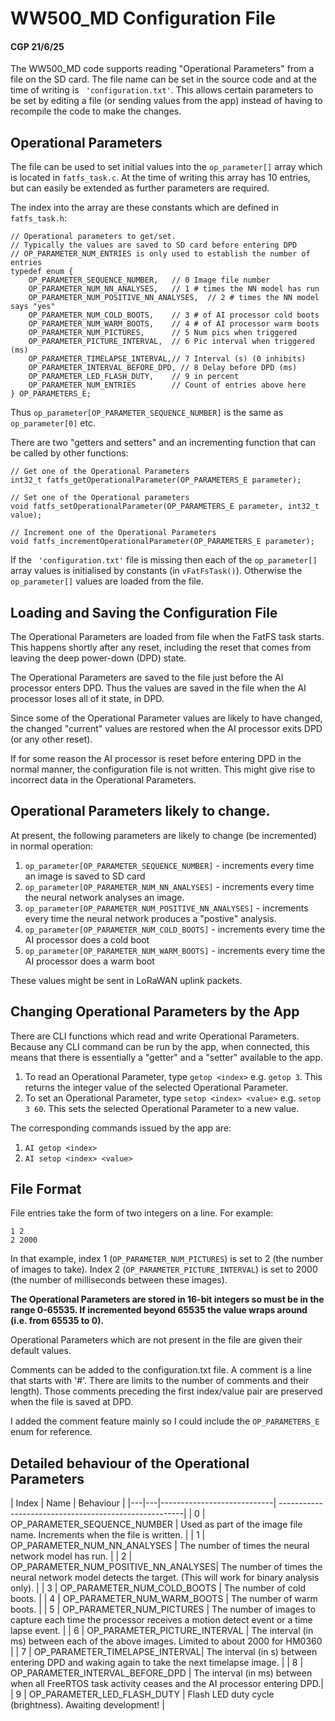 # WW500_MD Configuration File
#### CGP 21/6/25

The WW500_MD code supports reading "Operational Parameters" from a file on the SD card.
The file name can be set in the source code and at the time of writing is ` 'configuration.txt'`.
This allows certain parameters to be set by editing a file (or sending values from the app)
instead of having to recompile the code to make the changes.

## Operational Parameters
The file can be used to set initial values into the `op_parameter[]` array which is located in
`fatfs_task.c`. At the time of writing this array has 10 entries, but can easily be extended as further 
parameters are required.

The index into the array are these constants which are defined in `fatfs_task.h`:

```
// Operational parameters to get/set.
// Typically the values are saved to SD card before entering DPD
// OP_PARAMETER_NUM_ENTRIES is only used to establish the number of entries
typedef enum {
	OP_PARAMETER_SEQUENCE_NUMBER,	// 0 Image file number
	OP_PARAMETER_NUM_NN_ANALYSES,	// 1 # times the NN model has run
	OP_PARAMETER_NUM_POSITIVE_NN_ANALYSES,	// 2 # times the NN model says "yes"
	OP_PARAMETER_NUM_COLD_BOOTS,	// 3 # of AI processor cold boots
	OP_PARAMETER_NUM_WARM_BOOTS,	// 4 # of AI processor warm boots
	OP_PARAMETER_NUM_PICTURES,		// 5 Num pics when triggered
	OP_PARAMETER_PICTURE_INTERVAL,	// 6 Pic interval when triggered (ms)
	OP_PARAMETER_TIMELAPSE_INTERVAL,// 7 Interval (s) (0 inhibits)
	OP_PARAMETER_INTERVAL_BEFORE_DPD, // 8 Delay before DPD (ms)
	OP_PARAMETER_LED_FLASH_DUTY,	// 9 in percent
	OP_PARAMETER_NUM_ENTRIES		// Count of entries above here
} OP_PARAMETERS_E;
```

Thus `op_parameter[OP_PARAMETER_SEQUENCE_NUMBER]` is the same as `op_parameter[0]` etc.

There are two "getters and setters" and an incrementing function that can be called by other functions:

```
// Get one of the Operational Parameters
int32_t fatfs_getOperationalParameter(OP_PARAMETERS_E parameter);

// Set one of the Operational parameters
void fatfs_setOperationalParameter(OP_PARAMETERS_E parameter, int32_t value);

// Increment one of the Operational Parameters
void fatfs_incrementOperationalParameter(OP_PARAMETERS_E parameter);
```

If the ` 'configuration.txt'` file is missing then each of the `op_parameter[]` array values is 
initialised by constants (in `vFatFsTask()`). Otherwise the `op_parameter[]` values are loaded from the file.

## Loading and Saving the Configuration File

The Operational Parameters are loaded from file when the FatFS task starts. This happens shortly after any reset,
including the reset that comes from leaving the deep power-down (DPD) state.

The Operational Parameters are saved to the file just before the AI processor enters DPD.
Thus the values are saved in the file when the AI processor loses all of it state, in DPD.

Since some of the Operational Parameter values are likely to have changed, the changed "current" values are
restored when the AI processor exits DPD (or any other reset).

If for some reason the AI processor is reset before entering DPD in the normal manner, the configuration file is not written.
This might give rise to incorrect data in the Operational Parameters. 

## Operational Parameters likely to change.

At present, the following parameters are likely to change (be incremented) in normal operation:

1. `op_parameter[OP_PARAMETER_SEQUENCE_NUMBER]` - increments every time an image is saved to SD card
2. `op_parameter[OP_PARAMETER_NUM_NN_ANALYSES]` - increments every time the neural network analyses an image.
3. `op_parameter[OP_PARAMETER_NUM_POSITIVE_NN_ANALYSES]` - increments every time the neural network produces a "postive" analysis.
4. `op_parameter[OP_PARAMETER_NUM_COLD_BOOTS]` - increments every time the AI processor does a cold boot
5. `op_parameter[OP_PARAMETER_NUM_WARM_BOOTS]` - increments every time the AI processor does a warm boot

These values might be sent in LoRaWAN uplink packets.

## Changing Operational Parameters by the App

There are CLI functions which read and write Operational Parameters. Because any CLI command can be run by the app,
when connected, this means that there is essentially a "getter" and a "setter" available to the app.

1. To read an Operational Parameter, type `getop <index>` e.g. `getop 3`.
This returns the integer value of the selected Operational Parameter.
2. To set an Operational Parameter, type `setop <index> <value>` e.g. `setop 3 60`.
This sets the selected Operational Parameter to a new value.

The corresponding commands issued by the app are:
1. `AI getop <index>`
2. `AI setop <index> <value>`

## File Format

File entries take the form of two integers on a line. For example:
```
1 2
2 2000
```
In that example, index 1 (`OP_PARAMETER_NUM_PICTURES`) is set to 2 (the number of images to take).
Index 2 (`OP_PARAMETER_PICTURE_INTERVAL`) is set to 2000 (the number of milliseconds between these images).

__The Operational Parameters are stored in 16-bit integers so must be in the range 0-65535. If incremented beyond
65535 the value wraps around (i.e. from 65535 to 0).__

Operational Parameters which are not present in the file are given their default values.

Comments can be added to the configuration.txt file. A comment is a line that starts with '#'.
There are limits to the number of comments and their length).
Those comments preceding the first index/value pair are preserved when the file is saved at DPD.

I added the comment feature mainly so I could include the `OP_PARAMETERS_E` enum for reference.

## Detailed behaviour of the Operational Parameters

| Index | Name                       | Behaviour                                             |
|---|---|----------------------------| ------------------------------------------------------|
| 0 | OP_PARAMETER_SEQUENCE_NUMBER   | Used as part of the image file name. Increments when the file is written. |
| 1 | OP_PARAMETER_NUM_NN_ANALYSES   | The number of times the neural network model has run. |
| 2 | OP_PARAMETER_NUM_POSITIVE_NN_ANALYSES| The number of times the neural network model detects the target. (This will work for binary analysis only). |
| 3 | OP_PARAMETER_NUM_COLD_BOOTS    | The number of cold boots. |
| 4 | OP_PARAMETER_NUM_WARM_BOOTS    | The number of warm boots. |
| 5 | OP_PARAMETER_NUM_PICTURES      | The number of images to capture each time the processor receives a motion detect event or a time lapse event. |
| 6 | OP_PARAMETER_PICTURE_INTERVAL  | The interval (in ms) between each of the above images. Limited to about 2000 for HM0360 |
| 7 | OP_PARAMETER_TIMELAPSE_INTERVAL| The interval (in s) between entering DPD and waking again to take the next timelapse image. |
| 8 | OP_PARAMETER_INTERVAL_BEFORE_DPD | The interval (in ms) between when all FreeRTOS task activity ceases and the AI processor entering DPD.|
| 9 | OP_PARAMETER_LED_FLASH_DUTY    | Flash LED duty cycle (brightness). Awaiting development! |

